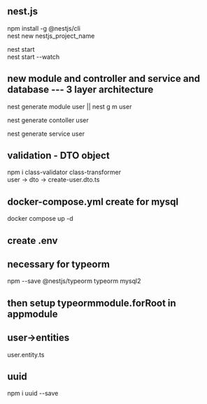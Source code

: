  ## nest.js

 npm install -g @nestjs/cli <br/>
 nest new nestjs_project_name <br/>

 nest start <br/>
 nest start --watch <br/>
 
 ## new module and controller and service and database --- 3 layer architecture 
 nest generate module user  || nest g m user <br/>

 nest generate contoller user <br/>

 nest generate service user
  
 ## validation -  DTO object
 npm i class-validator class-transformer<br/>
 user -> dto -> create-user.dto.ts <br/>
 
 ## docker-compose.yml create for mysql
 docker compose up -d<br/>
 ## create .env

 ## necessary for typeorm 
 npm --save @nestjs/typeorm typeorm mysql2

 ## then setup typeormmodule.forRoot in appmodule

 ## user->entities 
 user.entity.ts <br/>

 ## uuid
 npm i uuid --save